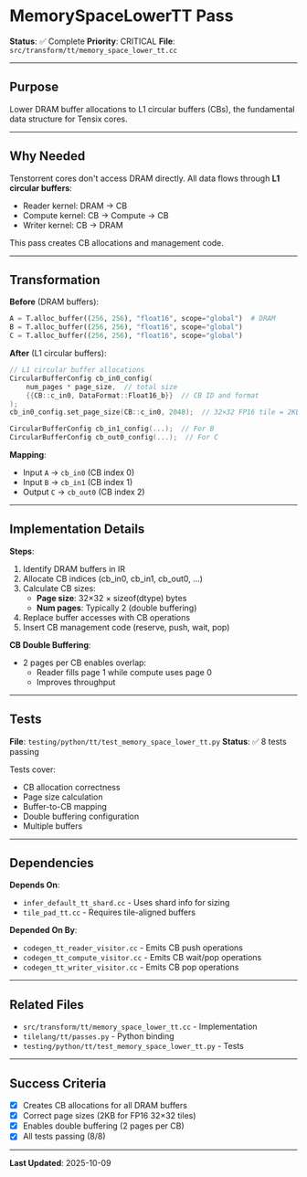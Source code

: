 # MemorySpaceLowerTT Pass

**Status**: ✅ Complete
**Priority**: CRITICAL
**File**: `src/transform/tt/memory_space_lower_tt.cc`

---

## Purpose

Lower DRAM buffer allocations to L1 circular buffers (CBs), the fundamental data structure for Tensix cores.

---

## Why Needed

Tenstorrent cores don't access DRAM directly. All data flows through **L1 circular buffers**:
- Reader kernel: DRAM → CB
- Compute kernel: CB → Compute → CB
- Writer kernel: CB → DRAM

This pass creates CB allocations and management code.

---

## Transformation

**Before** (DRAM buffers):
```python
A = T.alloc_buffer((256, 256), "float16", scope="global")  # DRAM
B = T.alloc_buffer((256, 256), "float16", scope="global")
C = T.alloc_buffer((256, 256), "float16", scope="global")
```

**After** (L1 circular buffers):
```cpp
// L1 circular buffer allocations
CircularBufferConfig cb_in0_config(
    num_pages * page_size,  // total size
    {{CB::c_in0, DataFormat::Float16_b}}  // CB ID and format
);
cb_in0_config.set_page_size(CB::c_in0, 2048);  // 32×32 FP16 tile = 2KB

CircularBufferConfig cb_in1_config(...);  // For B
CircularBufferConfig cb_out0_config(...);  // For C
```

**Mapping**:
- Input `A` → `cb_in0` (CB index 0)
- Input `B` → `cb_in1` (CB index 1)
- Output `C` → `cb_out0` (CB index 2)

---

## Implementation Details

**Steps**:
1. Identify DRAM buffers in IR
2. Allocate CB indices (cb_in0, cb_in1, cb_out0, ...)
3. Calculate CB sizes:
   - **Page size**: 32×32 × sizeof(dtype) bytes
   - **Num pages**: Typically 2 (double buffering)
4. Replace buffer accesses with CB operations
5. Insert CB management code (reserve, push, wait, pop)

**CB Double Buffering**:
- 2 pages per CB enables overlap:
  - Reader fills page 1 while compute uses page 0
  - Improves throughput

---

## Tests

**File**: `testing/python/tt/test_memory_space_lower_tt.py`
**Status**: ✅ 8 tests passing

Tests cover:
- CB allocation correctness
- Page size calculation
- Buffer-to-CB mapping
- Double buffering configuration
- Multiple buffers

---

## Dependencies

**Depends On**:
- `infer_default_tt_shard.cc` - Uses shard info for sizing
- `tile_pad_tt.cc` - Requires tile-aligned buffers

**Depended On By**:
- `codegen_tt_reader_visitor.cc` - Emits CB push operations
- `codegen_tt_compute_visitor.cc` - Emits CB wait/pop operations
- `codegen_tt_writer_visitor.cc` - Emits CB pop operations

---

## Related Files

- `src/transform/tt/memory_space_lower_tt.cc` - Implementation
- `tilelang/tt/passes.py` - Python binding
- `testing/python/tt/test_memory_space_lower_tt.py` - Tests

---

## Success Criteria

- [x] Creates CB allocations for all DRAM buffers
- [x] Correct page sizes (2KB for FP16 32×32 tiles)
- [x] Enables double buffering (2 pages per CB)
- [x] All tests passing (8/8)

---

**Last Updated**: 2025-10-09
